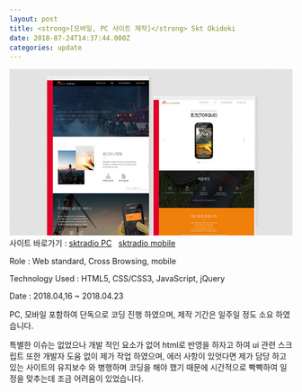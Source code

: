 ```yaml
---
layout: post
title: <strong>[모바일, PC 사이트 제작]</strong> Skt Okidoki
date: 2018-07-24T14:37:44.000Z
categories: update
---
```


<img src="/images/fulls/sktradio.jpg" class="fit image">
사이트 바로가기 :   <a href="http://sktradio.kr/PC/html/index.html" target="blank" class="go_link">sktradio PC</a>&nbsp;&nbsp; <a href="http://sktradio.kr/m/html/index.html#main" target="blank" class="link">sktradio mobile</a>

Role : Web standard, Cross Browsing, mobile

Technology Used : HTML5, CSS/CSS3, JavaScript, jQuery

Date :  2018.04,16 ~ 2018.04.23

PC, 모바일 포함하여 단독으로 코딩 진행 하였으며, 제작   기간은 일주일 정도 소요 하였습니다.

특별한 이슈는 없었으나 개발 적인 요소가 없어 html로 반영을 하자고 하여 ui 관련 스크립트 또한 개발자 도움 없이 제가 작업 하였으며, 에러 사항이 있엇다면 제가 담당 하고 있는 사이트의 유지보수 와 병행하며 코딩을 해야 했기 때문에 시간적으로 빡빡하여 일정을 맞추는데 조금 어려움이 있었습니다.